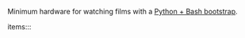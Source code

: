 Minimum hardware for watching films with a [Python + Bash bootstrap](https://github.com/kamangir/bluer-sbc).

items:::